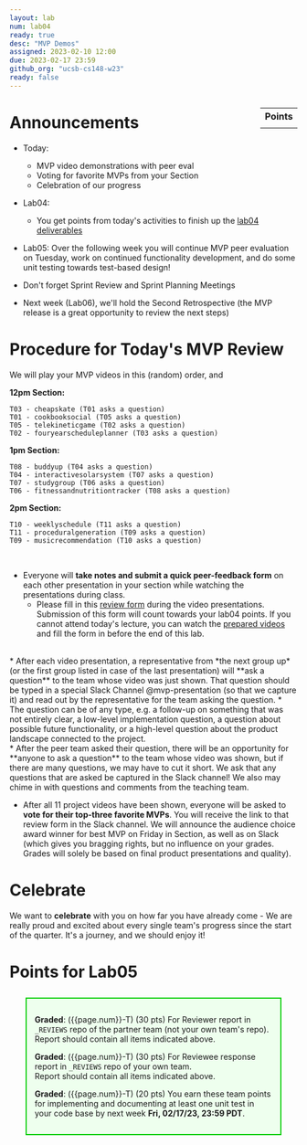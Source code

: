 ```yaml
---
layout: lab
num: lab04
ready: true
desc: "MVP Demos"
assigned: 2023-02-10 12:00
due: 2023-02-17 23:59
github_org: "ucsb-cs148-w23"
ready: false
---
```


<style>
div.grade { margin: 2em; padding: 1em; border: 2px solid #0c0; background-color: #efe; }   
</style>

<div style="float:right; width: auto;">

<table style="margin-top:1em;">
<tr>
   <th>Points</th>
</tr>
<tr>
   <td class="pointCount"></td>
</tr>
</table>

</div>


# Announcements
* Today: 
  * MVP video demonstrations with peer eval 
  * Voting for favorite MVPs from your Section
  * Celebration of our progress

* Lab04:
  * You get points from today's activities to finish up the [lab04 deliverables](https://ucsb-cs148.github.io/w23/lab/lab04/) 
  
* Lab05: Over the following week you will continue MVP peer evaluation on Tuesday, work on continued functionality development, and do some unit testing towards test-based design! 
* Don't forget Sprint Review and Sprint Planning Meetings 

* Next week (Lab06), we'll hold the Second Retrospective (the MVP release is a great opportunity to review the next steps)


# Procedure for Today's MVP Review

We will play your MVP videos in this (random) order, and  

**12pm Section:** 
```
T03 - cheapskate (T01 asks a question)
T01 - cookbooksocial (T05 asks a question)
T05 - telekineticgame (T02 asks a question)
T02 - fouryearscheduleplanner (T03 asks a question)
``` 
**1pm Section:** 
```
T08 - buddyup (T04 asks a question)
T04 - interactivesolarsystem (T07 asks a question)
T07 - studygroup (T06 asks a question)
T06 - fitnessandnutritiontracker (T08 asks a question)
``` 
**2pm Section:** 
```
T10 - weeklyschedule (T11 asks a question)
T11 - proceduralgeneration (T09 asks a question)
T09 - musicrecommendation (T10 asks a question)  
``` 

&nbsp;

* Everyone will **take notes and submit a quick peer-feedback form** on each other presentation in your section while watching the presentations during class. 
    * Please fill in this [review form](https://forms.gle/VKVegPG1PvGUfkCd9) during the video presentations. Submission of this form will count towards your lab04 points. If you cannot attend today's lecture, you can watch the [prepared videos](https://docs.google.com/spreadsheets/d/1dXhvtRPpwhPkopjN_JF59bV_RtqDguA2QaIEntIMFLk/edit?usp=sharing) and fill the form in before the end of this lab. 

<br />   
* After each video presentation, a representative from *the next group up* (or the first group listed in case of the last presentation) will **ask a question** to the team whose video was just shown. That question should be typed in a special Slack Channel @mvp-presentation (so that we capture it) and read out by the representative for the team asking the question. 
    * The question can be of any type, e.g. a follow-up on something that was not entirely clear, a low-level implementation question, a question about possible future functionality, or a high-level question about the product landscape connected to the project. 

<br />
* After the peer team asked their question, there will be an opportunity for **anyone to ask a question** to the team whose video was shown, but if there are many questions, we may have to cut it short. We ask that any questions that are asked be captured in the Slack channel! We also may chime in with questions and comments from the teaching team. 

* After all 11 project videos have been shown, everyone will be asked to **vote for their top-three favorite MVPs**. You will receive the link to that review form in the Slack channel.  We will announce the audience choice award winner for best MVP on Friday in Section, as well as on Slack (which gives you bragging rights, but no influence on your grades. Grades will solely be based on final product presentations and quality).  

# Celebrate

We want to **celebrate** with you on how far you have already come - We are really proud and excited about every single team's progress since the start of the quarter. It's a journey, and we should enjoy it! 

# Points for Lab05

<div class="grade" markdown="1">

**Graded**: ({{page.num}}-T) (30 pts) For Reviewer report in `_REVIEWS` repo of the partner team (not your own team's repo).
Report should contain all items indicated above.

**Graded**: ({{page.num}}-T) (30 pts) For Reviewee response report in `_REVIEWS` repo of your own team.  
Report should contain all items indicated above.

**Graded**: ({{page.num}}-T) (20 pts) You earn these team points for implementing and documenting at least one unit test in your code base by next week **Fri, 02/17/23, 23:59 PDT**.

</div>